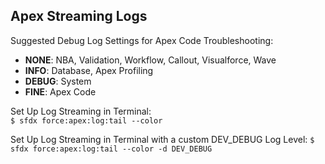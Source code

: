 ## Apex Streaming Logs

Suggested Debug Log Settings for Apex Code Troubleshooting:

- **NONE**: NBA, Validation, Workflow, Callout, Visualforce, Wave
- **INFO**: Database, Apex Profiling
- **DEBUG**: System
- **FINE**: Apex Code

Set Up Log Streaming in Terminal:<br />
`$ sfdx force:apex:log:tail --color`

Set Up Log Streaming in Terminal with a custom DEV_DEBUG Log Level:
`$ sfdx force:apex:log:tail --color -d DEV_DEBUG`


